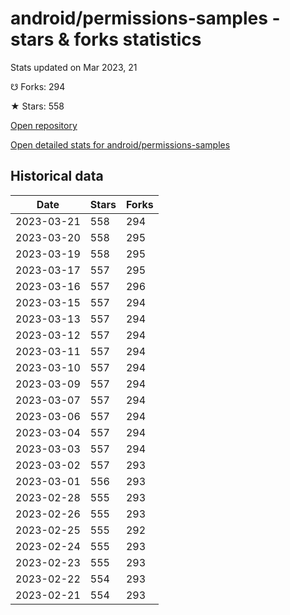 # android/permissions-samples - stars & forks statistics

Stats updated on Mar 2023, 21

☋ Forks: 294

★ Stars: 558

[Open repository](https://github.com/android/permissions-samples)

[Open detailed stats for android/permissions-samples](https://reviewgithub.com/rep/android/permissions-samples)

## Historical data
| Date | Stars | Forks |
|------|-------|-------|
| 2023-03-21 | 558 | 294 | 
| 2023-03-20 | 558 | 295 | 
| 2023-03-19 | 558 | 295 | 
| 2023-03-17 | 557 | 295 | 
| 2023-03-16 | 557 | 296 | 
| 2023-03-15 | 557 | 294 | 
| 2023-03-13 | 557 | 294 | 
| 2023-03-12 | 557 | 294 | 
| 2023-03-11 | 557 | 294 | 
| 2023-03-10 | 557 | 294 | 
| 2023-03-09 | 557 | 294 | 
| 2023-03-07 | 557 | 294 | 
| 2023-03-06 | 557 | 294 | 
| 2023-03-04 | 557 | 294 | 
| 2023-03-03 | 557 | 294 | 
| 2023-03-02 | 557 | 293 | 
| 2023-03-01 | 556 | 293 | 
| 2023-02-28 | 555 | 293 | 
| 2023-02-26 | 555 | 293 | 
| 2023-02-25 | 555 | 292 | 
| 2023-02-24 | 555 | 293 | 
| 2023-02-23 | 555 | 293 | 
| 2023-02-22 | 554 | 293 | 
| 2023-02-21 | 554 | 293 | 

